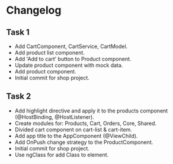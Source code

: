 # Changelog

## Task 1
* Add CartComponent, CartService, CartModel.
* Add product list component.
* Add 'Add to cart' button to Product component.
* Update product component with mock data.
* Add product component.
* Initial commit for shop project.

## Task 2
* Add highlight directive and apply it to the products component (@HostBinding, @HostListener).
* Create modules for: Products, Cart, Orders, Core, Shared.
* Divided cart component on cart-list & cart-item.
* Add app title to the AppComponent (@ViewChild).
* Add OnPush change strategy to the ProductComponent.
* Initial commit for shop project.
* Use ngClass for add Class to element.
